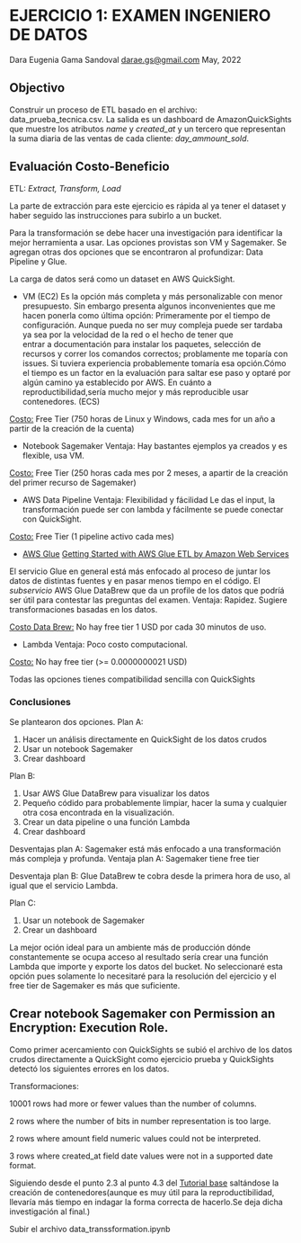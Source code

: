 # EJERCICIO 1: EXAMEN INGENIERO DE DATOS
Dara Eugenia Gama Sandoval
darae.gs@gmail.com
May, 2022

## Objectivo

Construir un proceso de ETL basado en el archivo:
data_prueba_tecnica.csv.
La salida es un dashboard de AmazonQuickSights que muestre los atributos *name* y *created_at* 
y un tercero que representan la suma diaria de las ventas de cada cliente: *day_ammount_sold*.

## Evaluación Costo-Beneficio

ETL: *Extract, Transform, Load*

La parte de extracción para este ejercicio es rápida al ya tener el dataset y haber seguido las instrucciones para subirlo a un bucket.

Para la  transformación se debe hacer una investigación para identificar la mejor herramienta  a usar. Las opciones provistas son VM y Sagemaker. Se agregan otras dos opciones que se encontraron al profundizar: Data Pipeline y Glue.

La carga de datos será como un dataset en AWS QuickSight.



* VM (EC2)
Es la opción más completa y más personalizable con menor presupuesto. 
Sin embargo presenta algunos inconvenientes que me hacen ponerla como última opción:
Primeramente por el tiempo de configuración. Aunque pueda no ser muy compleja puede ser tardaba ya sea por la velocidad de la red o el hecho de tener que  
entrar a documentación para instalar los paquetes, selección de recursos y  correr los comandos correctos; problamente me toparía con issues. Si tuviera experiencia probablemente tomaría esa opción.Cómo el tiempo es un factor en la evaluación para saltar ese paso y optaré por algún camino ya establecido por AWS. 
En cuánto a reproductibilidad,sería mucho mejor y más reproducible usar contenedores. (ECS)

[Costo:](https://aws.amazon.com/ec2/pricing/) Free Tier (750 horas de Linux y Windows, cada mes for un año a partir de la creación de la cuenta)

* Notebook Sagemaker
Ventaja: Hay bastantes ejemplos ya creados y es flexible, usa VM.

[Costo:](https://aws.amazon.com/sagemaker/pricing/) Free Tier (250 horas cada mes por 2 meses, a apartir de la creación del primer recurso de Sagemaker)

* AWS Data Pipeline
Ventaja: Flexibilidad y fácilidad
Le das el input, la transformación puede ser con lambda y fácilmente se puede conectar con QuickSight.

[Costo:](https://aws.amazon.com/codepipeline/pricing/) Free Tier (1 pipeline activo cada mes)


* [AWS Glue](https://aws.amazon.com/glue/?sc_channel=EL&sc_campaign=Demo_2018_vid&sc_medium=YouTube&sc_content=video2139&sc_detail=ANALYTICS&sc_country=US)
[Getting Started with AWS Glue ETL by Amazon Web Services](https://www.youtube.com/watch?v=z3HeHlWg88M)

El servicio Glue en general está más enfocado al proceso de juntar los datos de distintas fuentes y en pasar menos tiempo en el código. El *subservicio* AWS Glue DataBrew que da un profile de los datos que podríá ser útil para contestar las preguntas del examen.
Ventaja: Rapidez. Sugiere transformaciones basadas en los datos.

[Costo Data Brew:](https://aws.amazon.com/glue/pricing/) No hay free tier 1 USD por cada 30 minutos de uso.

* Lambda
Ventaja: Poco costo computacional.

[Costo:](https://aws.amazon.com/lambda/pricing/) No hay free tier (>= 0.0000000021 USD)


Todas las opciones tienes compatibilidad sencilla con QuickSights



### Conclusiones
Se plantearon dos opciones.
Plan A:
1. Hacer un análisis directamente en QuickSight de los datos crudos
2. Usar un notebook Sagemaker
3. Crear dashboard

Plan B:
1. Usar AWS Glue DataBrew para visualizar los datos
2. Pequeño códido para probablemente limpiar, hacer la suma y cualquier otra cosa encontrada en la visualización.
3. Crear un data pipeline o una función Lambda
5. Crear dashboard

Desventajas plan A: Sagemaker está más enfocado a una transformación más compleja y profunda.
Ventaja plan A: Sagemaker tiene free tier

Desventaja plan B: Glue DataBrew te cobra desde la primera hora de uso, al igual que el servicio Lambda.


Plan C:
1. Usar un notebook de Sagemaker
3. Crear un dashboard


La mejor oción ideal para un ambiente más de producción dónde constantemente se ocupa acceso al resultado sería crear una función Lambda que importe y exporte los datos del bucket. 
No seleccionaré esta opción pues solamente lo necesitaré para la resolución del ejercicio y el free tier de Sagemaker es más que suficiente.


## Crear notebook Sagemaker con Permission an Encryption: Execution Role.

Como primer acercamiento con QuickSights se subió el archivo de los datos crudos directamente a QuickSight como ejercicio prueba y QuickSights detectó los siguientes errores en los datos.

Transformaciones: 

10001 rows had more or fewer values than the number of columns.

2 rows where the number of bits in number representation is too large.

2 rows where amount field numeric values could not be interpreted.

3 rows where created_at field date values were not in a supported date format.

Siguiendo desde el punto 2.3 al punto 4.3 del [Tutorial base](https://amazon-sagemaker.com/es/mlops/prerrequisites/notebook/)
saltándose la creación de contenedores(aunque es muy útil para la reproductibilidad, llevaría más tiempo en indagar la forma correcta de hacerlo.Se deja dicha investigación al final.)

Subir el archivo data_transsformation.ipynb

